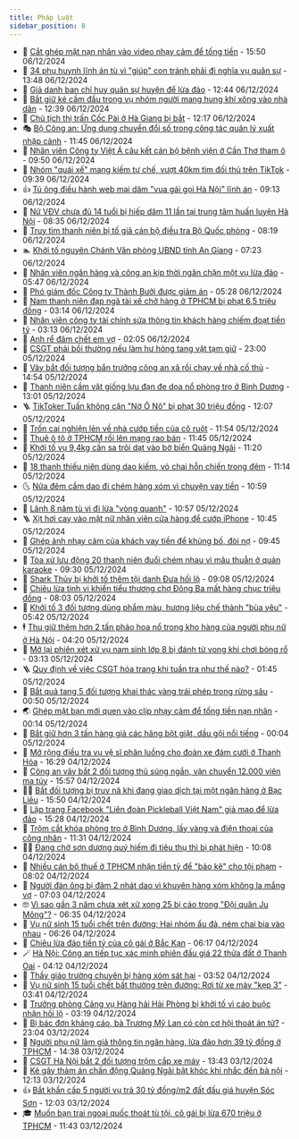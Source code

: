 ```yaml
---
title: Pháp Luật
sidebar_position: 8
---
```


<!-- dantri-phap-luat:START -->
- 🌊 [Cắt ghép mặt nạn nhân vào video nhạy cảm để tống tiền](https://dantri.com.vn/phap-luat/cat-ghep-mat-nan-nhan-vao-video-nhay-cam-de-tong-tien-20241206164457871.htm) - 15:50 06/12/2024
- 🐲 [34 phụ huynh lĩnh án tù vì &quot;giúp&quot; con tránh phải đi nghĩa vụ quân sự](https://dantri.com.vn/phap-luat/34-phu-huynh-linh-an-tu-vi-giup-con-tranh-phai-di-nghia-vu-quan-su-20241206193759044.htm) - 13:48 06/12/2024
- 🌁 [Giả danh ban chỉ huy quân sự huyện để lừa đảo](https://dantri.com.vn/phap-luat/gia-danh-ban-chi-huy-quan-su-huyen-de-lua-dao-20241206191823372.htm) - 12:44 06/12/2024
- 🎃 [Bắt giữ kẻ cầm đầu trong vụ nhóm người mang hung khí xông vào nhà dân](https://dantri.com.vn/phap-luat/bat-giu-ke-cam-dau-trong-vu-nhom-nguoi-mang-hung-khi-xong-vao-nha-dan-20241206190907027.htm) - 12:39 06/12/2024
- 🦅 [Chủ tịch thị trấn Cốc Pài ở Hà Giang bị bắt](https://dantri.com.vn/phap-luat/chu-tich-thi-tran-coc-pai-o-ha-giang-bi-bat-20241206191129129.htm) - 12:17 06/12/2024
- 🎭 [Bộ Công an: Ứng dụng chuyển đổi số trong công tác quản lý xuất nhập cảnh](https://dantri.com.vn/phap-luat/bo-cong-an-ung-dung-chuyen-doi-so-trong-cong-tac-quan-ly-xuat-nhap-canh-20241206180153335.htm) - 11:45 06/12/2024
- 🤗 [Nhân viên Công ty Việt Á câu kết cán bộ bệnh viện ở Cần Thơ tham ô](https://dantri.com.vn/phap-luat/nhan-vien-cong-ty-viet-a-cau-ket-can-bo-benh-vien-o-can-tho-tham-o-20241206161834275.htm) - 09:50 06/12/2024
- 🚀 [Nhóm &quot;quái xế&quot; mang kiếm tự chế, vượt 40km tìm đối thủ trên TikTok](https://dantri.com.vn/phap-luat/nhom-quai-xe-mang-kiem-tu-che-vuot-40km-tim-doi-thu-tren-tiktok-20241206162456401.htm) - 09:39 06/12/2024
- 👍 [Tú ông điều hành web mại dâm &quot;vua gái gọi Hà Nội&quot; lĩnh án](https://dantri.com.vn/phap-luat/tu-ong-dieu-hanh-web-mai-dam-vua-gai-goi-ha-noi-linh-an-20241206160003793.htm) - 09:13 06/12/2024
- 🧐 [Nữ VĐV chưa đủ 14 tuổi bị hiếp dâm 11 lần tại trung tâm huấn luyện Hà Nội](https://dantri.com.vn/phap-luat/nu-vdv-chua-du-14-tuoi-bi-hiep-dam-11-lan-tai-trung-tam-huan-luyen-ha-noi-20241206151609047.htm) - 08:35 06/12/2024
- 🫶 [Truy tìm thanh niên bị tố giả cán bộ điều tra Bộ Quốc phòng](https://dantri.com.vn/phap-luat/truy-tim-thanh-nien-bi-to-gia-can-bo-dieu-tra-bo-quoc-phong-20241206143331576.htm) - 08:19 06/12/2024
- 🏊 [Khởi tố nguyên Chánh Văn phòng UBND tỉnh An Giang](https://dantri.com.vn/phap-luat/khoi-to-nguyen-chanh-van-phong-ubnd-tinh-an-giang-20241206135132850.htm) - 07:23 06/12/2024
- 🌋 [Nhân viên ngân hàng và công an kịp thời ngăn chặn một vụ lừa đảo](https://dantri.com.vn/phap-luat/nhan-vien-ngan-hang-va-cong-an-kip-thoi-ngan-chan-mot-vu-lua-dao-20241206113753092.htm) - 05:47 06/12/2024
- 👹 [Phó giám đốc Công ty Thành Bưởi được giảm án](https://dantri.com.vn/phap-luat/pho-giam-doc-cong-ty-thanh-buoi-duoc-giam-an-20241206121821450.htm) - 05:28 06/12/2024
- 🫣 [Nam thanh niên đạp ngã tài xế chở hàng ở TPHCM bị phạt 6,5 triệu đồng](https://dantri.com.vn/phap-luat/nam-thanh-nien-dap-nga-tai-xe-cho-hang-o-tphcm-bi-phat-65-trieu-dong-20241206100616040.htm) - 03:14 06/12/2024
- 🎃 [Nhân viên công ty tài chính sửa thông tin khách hàng chiếm đoạt tiền tỷ](https://dantri.com.vn/phap-luat/nhan-vien-cong-ty-tai-chinh-sua-thong-tin-khach-hang-chiem-doat-tien-ty-20241206093646845.htm) - 03:13 06/12/2024
- 🌝 [Anh rể đâm chết em vợ](https://dantri.com.vn/phap-luat/anh-re-dam-chet-em-vo-20241206090036440.htm) - 02:05 06/12/2024
- 🚀 [CSGT phải bồi thường nếu làm hư hỏng tang vật tạm giữ](https://dantri.com.vn/phap-luat/csgt-phai-boi-thuong-neu-lam-hu-hong-tang-vat-tam-giu-20241205165717446.htm) - 23:00 05/12/2024
- 🥷 [Vây bắt đối tượng bắn trưởng công an xã rồi chạy về nhà cố thủ](https://dantri.com.vn/phap-luat/vay-bat-doi-tuong-ban-truong-cong-an-xa-roi-chay-ve-nha-co-thu-20241205214335132.htm) - 14:54 05/12/2024
- 👺 [Thanh niên cầm vật giống lựu đạn đe dọa nổ phòng trọ ở Bình Dương](https://dantri.com.vn/phap-luat/thanh-nien-cam-vat-giong-luu-dan-de-doa-no-phong-tro-o-binh-duong-20241205183407345.htm) - 13:01 05/12/2024
- 🪜 [TikToker Tuấn không cận &quot;Nờ Ô Nô&quot; bị phạt 30 triệu đồng](https://dantri.com.vn/phap-luat/tiktoker-tuan-khong-can-no-o-no-bi-phat-30-trieu-dong-20241205184756945.htm) - 12:07 05/12/2024
- 🦄 [Trốn cai nghiện lẻn về nhà cướp tiền của cô ruột](https://dantri.com.vn/phap-luat/tron-cai-nghien-len-ve-nha-cuop-tien-cua-co-ruot-20241205173912234.htm) - 11:54 05/12/2024
- 🦍 [Thuê ô tô ở TPHCM rồi lên mạng rao bán](https://dantri.com.vn/phap-luat/thue-o-to-o-tphcm-roi-len-mang-rao-ban-20241205171939004.htm) - 11:45 05/12/2024
- 🌁 [Khởi tố vụ 9,4kg cần sa trôi dạt vào bờ biển Quảng Ngãi](https://dantri.com.vn/phap-luat/khoi-to-vu-94kg-can-sa-troi-dat-vao-bo-bien-quang-ngai-20241205175848017.htm) - 11:20 05/12/2024
- 💯 [18 thanh thiếu niên dùng dao kiếm, vỏ chai hỗn chiến trong đêm](https://dantri.com.vn/phap-luat/18-thanh-thieu-nien-dung-dao-kiem-vo-chai-hon-chien-trong-dem-20241205170050723.htm) - 11:14 05/12/2024
- 🌜 [Nửa đêm cầm dao đi chém hàng xóm vì chuyện vay tiền](https://dantri.com.vn/phap-luat/nua-dem-cam-dao-di-chem-hang-xom-vi-chuyen-vay-tien-20241205172137783.htm) - 10:59 05/12/2024
- 👹 [Lãnh 8 năm tù vì đi lừa &quot;vòng quanh&quot;](https://dantri.com.vn/phap-luat/lanh-8-nam-tu-vi-di-lua-vong-quanh-20241205164215404.htm) - 10:57 05/12/2024
- 🪜 [Xịt hơi cay vào mặt nữ nhân viên cửa hàng để cướp iPhone](https://dantri.com.vn/phap-luat/xit-hoi-cay-vao-mat-nu-nhan-vien-cua-hang-de-cuop-iphone-20241205164057768.htm) - 10:45 05/12/2024
- 🦩 [Ghép ảnh nhạy cảm của khách vay tiền để khủng bố, đòi nợ](https://dantri.com.vn/phap-luat/ghep-anh-nhay-cam-cua-khach-vay-tien-de-khung-bo-doi-no-20241205161728349.htm) - 09:45 05/12/2024
- 💂 [Tòa xử lưu động 20 thanh niên đuổi chém nhau vì mâu thuẫn ở quán karaoke](https://dantri.com.vn/phap-luat/toa-xu-luu-dong-20-thanh-nien-duoi-chem-nhau-vi-mau-thuan-o-quan-karaoke-20241205160118554.htm) - 09:30 05/12/2024
- 💃 [Shark Thủy bị khởi tố thêm tội danh Đưa hối lộ](https://dantri.com.vn/phap-luat/shark-thuy-bi-khoi-to-them-toi-danh-dua-hoi-lo-20241205160120834.htm) - 09:08 05/12/2024
- 🧐 [Chiêu lừa tinh vi khiến tiểu thương chợ Đông Ba mất hàng chục triệu đồng](https://dantri.com.vn/phap-luat/chieu-lua-tinh-vi-khien-tieu-thuong-cho-dong-ba-mat-hang-chuc-trieu-dong-20241205135706176.htm) - 08:03 05/12/2024
- 🤗 [Khởi tố 3 đối tượng dùng phẩm màu, hương liệu chế thành &quot;bùa yêu&quot;](https://dantri.com.vn/phap-luat/khoi-to-3-doi-tuong-dung-pham-mau-huong-lieu-che-thanh-bua-yeu-20241205121639600.htm) - 05:42 05/12/2024
- 🕴 [Thu giữ thêm hơn 2 tấn pháo hoa nổ trong kho hàng của người phụ nữ ở Hà Nội](https://dantri.com.vn/phap-luat/thu-giu-them-hon-2-tan-phao-hoa-no-trong-kho-hang-cua-nguoi-phu-nu-o-ha-noi-20241205110105594.htm) - 04:20 05/12/2024
- 🐎 [Mở lại phiên xét xử vụ nam sinh lớp 8 bị đánh tử vong khi chơi bóng rổ](https://dantri.com.vn/phap-luat/mo-lai-phien-xet-xu-vu-nam-sinh-lop-8-bi-danh-tu-vong-khi-choi-bong-ro-20241205094217394.htm) - 03:13 05/12/2024
- 🪜 [Quy định về việc CSGT hóa trang khi tuần tra như thế nào?](https://dantri.com.vn/phap-luat/quy-dinh-ve-viec-csgt-hoa-trang-khi-tuan-tra-nhu-the-nao-20241205083841340.htm) - 01:45 05/12/2024
- 🤭 [Bắt quả tang 5 đối tượng khai thác vàng trái phép trong rừng sâu](https://dantri.com.vn/phap-luat/bat-qua-tang-5-doi-tuong-khai-thac-vang-trai-phep-trong-rung-sau-20241205073956356.htm) - 00:50 05/12/2024
- 🌏 [Ghép mặt bạn mới quen vào clip nhạy cảm để tống tiền nạn nhân](https://dantri.com.vn/phap-luat/ghep-mat-ban-moi-quen-vao-clip-nhay-cam-de-tong-tien-nan-nhan-20241205070323949.htm) - 00:14 05/12/2024
- 🎃 [Bắt giữ hơn 3 tấn hàng giả các hãng bột giặt, dầu gội nổi tiếng](https://dantri.com.vn/phap-luat/bat-giu-hon-3-tan-hang-gia-cac-hang-bot-giat-dau-goi-noi-tieng-20241205064634861.htm) - 00:04 05/12/2024
- 🗽 [Mở rộng điều tra vụ vệ sĩ phân luồng cho đoàn xe đám cưới ở Thanh Hóa](https://dantri.com.vn/phap-luat/mo-rong-dieu-tra-vu-ve-si-phan-luong-cho-doan-xe-dam-cuoi-o-thanh-hoa-20241204230140042.htm) - 16:29 04/12/2024
- 🌁 [Công an vây bắt 2 đối tượng thủ súng ngắn, vận chuyển 12.000 viên ma túy](https://dantri.com.vn/phap-luat/cong-an-vay-bat-2-doi-tuong-thu-sung-ngan-van-chuyen-12000-vien-ma-tuy-20241204222653454.htm) - 15:57 04/12/2024
- 🧑‍💻 [Bắt đối tượng bị truy nã khi đang giao dịch tại một ngân hàng ở Bạc Liêu](https://dantri.com.vn/phap-luat/bat-doi-tuong-bi-truy-na-khi-dang-giao-dich-tai-mot-ngan-hang-o-bac-lieu-20241204161505802.htm) - 15:50 04/12/2024
- 🌮 [Lập trang Facebook &quot;Liên đoàn Pickleball Việt Nam&quot; giả mạo để lừa đảo](https://dantri.com.vn/phap-luat/lap-trang-facebook-lien-doan-pickleball-viet-nam-gia-mao-de-lua-dao-20241204221916882.htm) - 15:28 04/12/2024
- 🤗 [Trộm cắt khóa phòng trọ ở Bình Dương, lấy vàng và điện thoại của công nhân](https://dantri.com.vn/phap-luat/trom-cat-khoa-phong-tro-o-binh-duong-lay-vang-va-dien-thoai-cua-cong-nhan-20241204165150155.htm) - 11:31 04/12/2024
- 👨‍🏫 [Đang chở sơn dương quý hiếm đi tiêu thụ thì bị phát hiện](https://dantri.com.vn/phap-luat/dang-cho-son-duong-quy-hiem-di-tieu-thu-thi-bi-phat-hien-20241204163431559.htm) - 10:08 04/12/2024
- 🎉 [Nhiều cán bộ thuế ở TPHCM nhận tiền tỷ để &quot;bảo kê&quot; cho tội phạm](https://dantri.com.vn/phap-luat/nhieu-can-bo-thue-o-tphcm-nhan-tien-ty-de-bao-ke-cho-toi-pham-20241204141124584.htm) - 08:02 04/12/2024
- 🤗 [Người đàn ông bị đâm 2 nhát dao vì khuyên hàng xóm không la mắng vợ](https://dantri.com.vn/phap-luat/nguoi-dan-ong-bi-dam-2-nhat-dao-vi-khuyen-hang-xom-khong-la-mang-vo-20241204134437672.htm) - 07:03 04/12/2024
- 🤓 [Vì sao gần 3 năm chưa xét xử xong 25 bị cáo trong &quot;Đội quân Ju Mông&quot;?](https://dantri.com.vn/phap-luat/vi-sao-gan-3-nam-chua-xet-xu-xong-25-bi-cao-trong-doi-quan-ju-mong-20241204113907921.htm) - 06:35 04/12/2024
- 👹 [Vụ nữ sinh 15 tuổi chết trên đường: Hai nhóm ẩu đả, ném chai bia vào nhau](https://dantri.com.vn/phap-luat/vu-nu-sinh-15-tuoi-chet-tren-duong-hai-nhom-au-da-nem-chai-bia-vao-nhau-20241204122859005.htm) - 06:26 04/12/2024
- 🐘 [Chiêu lừa đảo tiền tỷ của cô gái ở Bắc Kạn](https://dantri.com.vn/phap-luat/chieu-lua-dao-tien-ty-cua-co-gai-o-bac-kan-20241204114331797.htm) - 06:17 04/12/2024
- 🪄 [Hà Nội: Công an tiếp tục xác minh phiên đấu giá 22 thửa đất ở Thanh Oai](https://dantri.com.vn/phap-luat/ha-noi-cong-an-tiep-tuc-xac-minh-phien-dau-gia-22-thua-dat-o-thanh-oai-20241204111214526.htm) - 04:12 04/12/2024
- 💄 [Thầy giáo trường chuyên bị hàng xóm sát hại](https://dantri.com.vn/phap-luat/thay-giao-truong-chuyen-bi-hang-xom-sat-hai-20241204104431402.htm) - 03:52 04/12/2024
- 🐎 [Vụ nữ sinh 15 tuổi chết bất thường trên đường: Rơi từ xe máy &quot;kẹp 3&quot;](https://dantri.com.vn/phap-luat/vu-nu-sinh-15-tuoi-chet-bat-thuong-tren-duong-roi-tu-xe-may-kep-3-20241204101458452.htm) - 03:41 04/12/2024
- 💯 [Trưởng phòng Cảng vụ Hàng hải Hải Phòng bị khởi tố vì cáo buộc nhận hối lộ](https://dantri.com.vn/phap-luat/truong-phong-cang-vu-hang-hai-hai-phong-bi-khoi-to-vi-cao-buoc-nhan-hoi-lo-20241204100542083.htm) - 03:19 04/12/2024
- 💯 [Bị bác đơn kháng cáo, bà Trương Mỹ Lan có còn cơ hội thoát án tử?](https://dantri.com.vn/phap-luat/bi-bac-don-khang-cao-ba-truong-my-lan-co-con-co-hoi-thoat-an-tu-20241203212621201.htm) - 23:04 03/12/2024
- 🌈 [Người phụ nữ làm giả thông tin ngân hàng, lừa đảo hơn 39 tỷ đồng ở TPHCM](https://dantri.com.vn/phap-luat/nguoi-phu-nu-lam-gia-thong-tin-ngan-hang-lua-dao-hon-39-ty-dong-o-tphcm-20241203200342510.htm) - 14:38 03/12/2024
- 🧠 [CSGT Hà Nội bắt 2 đối tượng trộm cắp xe máy](https://dantri.com.vn/phap-luat/csgt-ha-noi-bat-2-doi-tuong-trom-cap-xe-may-20241203202047827.htm) - 13:43 03/12/2024
- 🌈 [Kẻ gây thảm án chấn động Quảng Ngãi bật khóc khi nhắc đến bà nội](https://dantri.com.vn/phap-luat/ke-gay-tham-an-chan-dong-quang-ngai-bat-khoc-khi-nhac-den-ba-noi-20241203183212444.htm) - 12:13 03/12/2024
- 👍 [Bắt khẩn cấp 5 người vụ trả 30 tỷ đồng/m2 đất đấu giá huyện Sóc Sơn](https://dantri.com.vn/phap-luat/bat-khan-cap-5-nguoi-vu-tra-30-ty-dongm2-dat-dau-gia-huyen-soc-son-20241203190325768.htm) - 12:03 03/12/2024
- 🎓 [Muốn bạn trai ngoại quốc thoát tù tội, cô gái bị lừa 670 triệu ở TPHCM](https://dantri.com.vn/phap-luat/muon-ban-trai-ngoai-quoc-thoat-tu-toi-co-gai-bi-lua-670-trieu-o-tphcm-20241203180222627.htm) - 11:43 03/12/2024<!-- dantri-phap-luat:END -->
